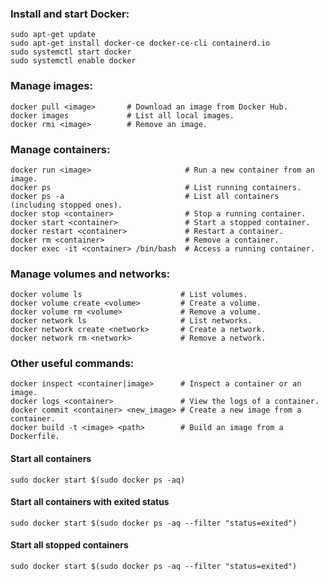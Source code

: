 
### Install and start Docker:

````shell
sudo apt-get update
sudo apt-get install docker-ce docker-ce-cli containerd.io
sudo systemctl start docker
sudo systemctl enable docker
`````

### Manage images:

````shell
docker pull <image>       # Download an image from Docker Hub.
docker images             # List all local images.
docker rmi <image>        # Remove an image.
`````

### Manage containers:

````shell
docker run <image>                     # Run a new container from an image.
docker ps                              # List running containers.
docker ps -a                           # List all containers (including stopped ones).
docker stop <container>                # Stop a running container.
docker start <container>               # Start a stopped container.
docker restart <container>             # Restart a container.
docker rm <container>                  # Remove a container.
docker exec -it <container> /bin/bash  # Access a running container.
`````

### Manage volumes and networks:

````shell
docker volume ls                      # List volumes.
docker volume create <volume>         # Create a volume.
docker volume rm <volume>             # Remove a volume.
docker network ls                     # List networks.
docker network create <network>       # Create a network.
docker network rm <network>           # Remove a network.
`````

### Other useful commands:

````shell
docker inspect <container|image>      # Inspect a container or an image.
docker logs <container>               # View the logs of a container.
docker commit <container> <new_image> # Create a new image from a container.
docker build -t <image> <path>        # Build an image from a Dockerfile.
`````


#### Start all containers

````shell
sudo docker start $(sudo docker ps -aq)
`````

#### Start all containers with exited status

````shell
sudo docker start $(sudo docker ps -aq --filter "status=exited")
`````

#### Start all stopped containers

````shell
sudo docker start $(sudo docker ps -aq --filter "status=exited")
`````

